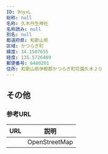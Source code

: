 ```yaml
---
ID: 9nyxL
総称: null
名称: 久木丹生神社
名称読み: null
別名: null
都道府県: 和歌山県
区域: かつらぎ町
緯度: 34.1507655
経度: 135.5726489
郵便番号: 6480201
住所: 和歌山県伊都郡かつらぎ町花園久木２０
---
```


## その他

### 参考URL

| URL | 説明          |
| --- | ------------- |
|     | OpenStreetMap |
